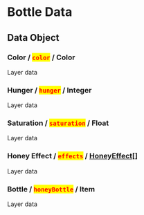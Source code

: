 # Bottle Data

## Data Object

### Color / <mark style="color:red;">`color`</mark> / Color

Layer data

### Hunger / <mark style="color:red;">`hunger`</mark> / Integer

Layer data

### Saturation / <mark style="color:red;">`saturation`</mark> / Float

Layer data

### Honey Effect / <mark style="color:red;">`effects`</mark> / [HoneyEffect](honey-effect.md)\[]

Layer data

### Bottle / <mark style="color:red;">`honeyBottle`</mark> / Item

Layer data
